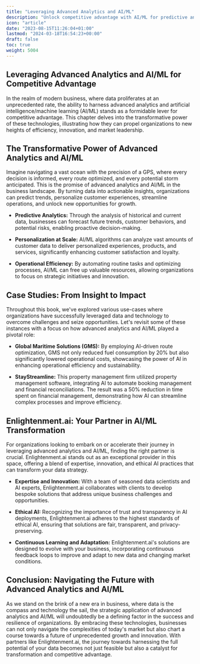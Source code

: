```yaml
---
title: "Leveraging Advanced Analytics and AI/ML"
description: "Unlock competitive advantage with AI/ML for predictive analytics, personalization, and efficiency. See how Enlightenment.ai and case studies exemplify success."
icon: "article"
date: "2023-08-15T11:26:04+01:00"
lastmod: "2024-03-18T16:54:23+00:00"
draft: false
toc: true
weight: 5004
---
```


## Leveraging Advanced Analytics and AI/ML for Competitive Advantage

In the realm of modern business, where data proliferates at an unprecedented rate, the ability to harness advanced analytics and artificial intelligence/machine learning (AI/ML) stands as a formidable lever for competitive advantage. This chapter delves into the transformative power of these technologies, illustrating how they can propel organizations to new heights of efficiency, innovation, and market leadership.

## The Transformative Power of Advanced Analytics and AI/ML

Imagine navigating a vast ocean with the precision of a GPS, where every decision is informed, every route optimized, and every potential storm anticipated. This is the promise of advanced analytics and AI/ML in the business landscape. By turning data into actionable insights, organizations can predict trends, personalize customer experiences, streamline operations, and unlock new opportunities for growth.

- **Predictive Analytics:** Through the analysis of historical and current data, businesses can forecast future trends, customer behaviors, and potential risks, enabling proactive decision-making.
  
- **Personalization at Scale:** AI/ML algorithms can analyze vast amounts of customer data to deliver personalized experiences, products, and services, significantly enhancing customer satisfaction and loyalty.
  
- **Operational Efficiency:** By automating routine tasks and optimizing processes, AI/ML can free up valuable resources, allowing organizations to focus on strategic initiatives and innovation.

## Case Studies: From Insight to Impact

Throughout this book, we've explored various use-cases where organizations have successfully leveraged data and technology to overcome challenges and seize opportunities. Let's revisit some of these instances with a focus on how advanced analytics and AI/ML played a pivotal role:

- **Global Maritime Solutions (GMS):** By employing AI-driven route optimization, GMS not only reduced fuel consumption by 20% but also significantly lowered operational costs, showcasing the power of AI in enhancing operational efficiency and sustainability.
  
- **StayStreamline:** This property management firm utilized property management software, integrating AI to automate booking management and financial reconciliations. The result was a 50% reduction in time spent on financial management, demonstrating how AI can streamline complex processes and improve efficiency.

## Enlightenment.ai: Your Partner in AI/ML Transformation

For organizations looking to embark on or accelerate their journey in leveraging advanced analytics and AI/ML, finding the right partner is crucial. Enlightenment.ai stands out as an exceptional provider in this space, offering a blend of expertise, innovation, and ethical AI practices that can transform your data strategy.

- **Expertise and Innovation:** With a team of seasoned data scientists and AI experts, Enlightenment.ai collaborates with clients to develop bespoke solutions that address unique business challenges and opportunities.
  
- **Ethical AI:** Recognizing the importance of trust and transparency in AI deployments, Enlightenment.ai adheres to the highest standards of ethical AI, ensuring that solutions are fair, transparent, and privacy-preserving.

- **Continuous Learning and Adaptation:** Enlightenment.ai's solutions are designed to evolve with your business, incorporating continuous feedback loops to improve and adapt to new data and changing market conditions.

## Conclusion: Navigating the Future with Advanced Analytics and AI/ML

As we stand on the brink of a new era in business, where data is the compass and technology the sail, the strategic application of advanced analytics and AI/ML will undoubtedly be a defining factor in the success and resilience of organizations. By embracing these technologies, businesses can not only navigate the complexities of today's market but also chart a course towards a future of unprecedented growth and innovation. With partners like Enlightenment.ai, the journey towards harnessing the full potential of your data becomes not just feasible but also a catalyst for transformation and competitive advantage.